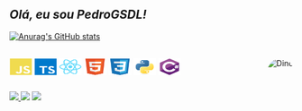 ## <i><b>Olá, eu sou PedroGSDL!</b></i>
[![Anurag's GitHub stats](https://github-readme-stats.vercel.app/api?username=PedroGSDL)](https://github.com/anuraghazra/github-readme-stats)
<div style="display: inline_block"><br>
  <img align="center" alt="Rafa-Js" height="30" width="40" src="https://raw.githubusercontent.com/devicons/devicon/master/icons/javascript/javascript-plain.svg">
  <img align="center" alt="Rafa-Ts" height="30" width="40" src="https://raw.githubusercontent.com/devicons/devicon/master/icons/typescript/typescript-plain.svg">
  <img align="center" alt="Rafa-React" height="30" width="40" src="https://raw.githubusercontent.com/devicons/devicon/master/icons/react/react-original.svg">
  <img align="center" alt="Rafa-HTML" height="30" width="40" src="https://raw.githubusercontent.com/devicons/devicon/master/icons/html5/html5-original.svg">
  <img align="center" alt="Rafa-CSS" height="30" width="40" src="https://raw.githubusercontent.com/devicons/devicon/master/icons/css3/css3-original.svg">
  <img align="center" alt="Rafa-Python" height="30" width="40" src="https://raw.githubusercontent.com/devicons/devicon/master/icons/python/python-original.svg">
  <img align="center" alt="Rafa-Csharp" height="30" width="40" src="https://raw.githubusercontent.com/devicons/devicon/master/icons/csharp/csharp-original.svg">

 <img align="right" alt="Dino" height="150" style="border-radius:50px;" src="https://img.freepik.com/free-vector/cute-dinosaur-playing-guitar-music-cartoon-vector-icon-illustration-animal-technology-icon-isolated_138676-4729.jpg?w=740&t=st=1677696339~exp=1677696939~hmac=c8c2066b38e2bfca02e744e0b039d8d29a25167138c9bf8805eb672eafaca5b4">
</div>
  
  ##
 
<div> 
<a href = "mailto:pedrogabrielsdlima@gmail.com"><img src="https://img.shields.io/badge/-Gmail-%23333?style=for-the-badge&logo=gmail&logoColor=white" target="_blank">
  <a href="https://instagram.com/rafaballerini" target="_blank"><img src="https://img.shields.io/badge/-Instagram-%23E4405F?style=for-the-badge&logo=instagram&logoColor=white" target="_blank"></a>
</a>
  <a href="https://www.linkedin.com/in/rafaella-ballerini-45875016a" target="_blank"><img src="https://img.shields.io/badge/-LinkedIn-%230077B5?style=for-the-badge&logo=linkedin&logoColor=white" target="_blank"></a> 
  
</div>

<!---
PedroGSDL/PedroGSDL is a ✨ special ✨ repository because its `README.md` (this file) appears on your GitHub profile.
You can click the Preview link to take a look at your changes.
--->
